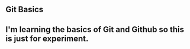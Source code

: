 Git Basics
----------
I'm learning the basics of Git and Github so this is just for experiment.
-----------------------------------------